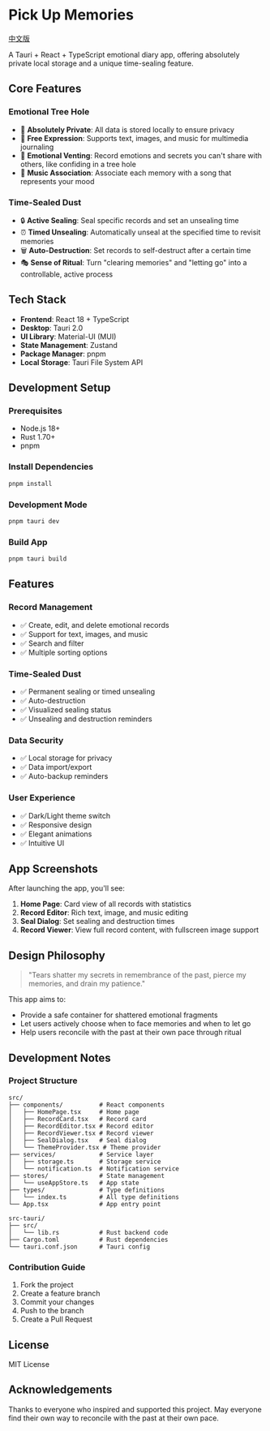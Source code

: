 # Pick Up Memories

[中文版](./README.md)

A Tauri + React + TypeScript emotional diary app, offering absolutely private local storage and a unique time-sealing feature.

## Core Features

### Emotional Tree Hole
- 🌳 **Absolutely Private**: All data is stored locally to ensure privacy
- 📝 **Free Expression**: Supports text, images, and music for multimedia journaling
- 💭 **Emotional Venting**: Record emotions and secrets you can't share with others, like confiding in a tree hole
- 🎵 **Music Association**: Associate each memory with a song that represents your mood

### Time-Sealed Dust
- 🔒 **Active Sealing**: Seal specific records and set an unsealing time
- ⏰ **Timed Unsealing**: Automatically unseal at the specified time to revisit memories
- 🗑️ **Auto-Destruction**: Set records to self-destruct after a certain time
- 🎭 **Sense of Ritual**: Turn "clearing memories" and "letting go" into a controllable, active process

## Tech Stack

- **Frontend**: React 18 + TypeScript
- **Desktop**: Tauri 2.0
- **UI Library**: Material-UI (MUI)
- **State Management**: Zustand
- **Package Manager**: pnpm
- **Local Storage**: Tauri File System API

## Development Setup

### Prerequisites
- Node.js 18+
- Rust 1.70+
- pnpm

### Install Dependencies
```bash
pnpm install
```

### Development Mode
```bash
pnpm tauri dev
```

### Build App
```bash
pnpm tauri build
```

## Features

### Record Management
- ✅ Create, edit, and delete emotional records
- ✅ Support for text, images, and music
- ✅ Search and filter
- ✅ Multiple sorting options

### Time-Sealed Dust
- ✅ Permanent sealing or timed unsealing
- ✅ Auto-destruction
- ✅ Visualized sealing status
- ✅ Unsealing and destruction reminders

### Data Security
- ✅ Local storage for privacy
- ✅ Data import/export
- ✅ Auto-backup reminders

### User Experience
- ✅ Dark/Light theme switch
- ✅ Responsive design
- ✅ Elegant animations
- ✅ Intuitive UI

## App Screenshots

After launching the app, you'll see:
1. **Home Page**: Card view of all records with statistics
2. **Record Editor**: Rich text, image, and music editing
3. **Seal Dialog**: Set sealing and destruction times
4. **Record Viewer**: View full record content, with fullscreen image support

## Design Philosophy

> "Tears shatter my secrets in remembrance of the past, pierce my memories, and drain my patience."

This app aims to:
- Provide a safe container for shattered emotional fragments
- Let users actively choose when to face memories and when to let go
- Help users reconcile with the past at their own pace through ritual

## Development Notes

### Project Structure
```
src/
├── components/          # React components
│   ├── HomePage.tsx     # Home page
│   ├── RecordCard.tsx   # Record card
│   ├── RecordEditor.tsx # Record editor
│   ├── RecordViewer.tsx # Record viewer
│   ├── SealDialog.tsx   # Seal dialog
│   └── ThemeProvider.tsx # Theme provider
├── services/            # Service layer
│   ├── storage.ts       # Storage service
│   └── notification.ts  # Notification service
├── stores/              # State management
│   └── useAppStore.ts   # App state
├── types/               # Type definitions
│   └── index.ts         # All type definitions
└── App.tsx              # App entry point

src-tauri/
├── src/
│   └── lib.rs           # Rust backend code
├── Cargo.toml           # Rust dependencies
└── tauri.conf.json      # Tauri config
```

### Contribution Guide
1. Fork the project
2. Create a feature branch
3. Commit your changes
4. Push to the branch
5. Create a Pull Request

## License

MIT License

## Acknowledgements

Thanks to everyone who inspired and supported this project. May everyone find their own way to reconcile with the past at their own pace.
